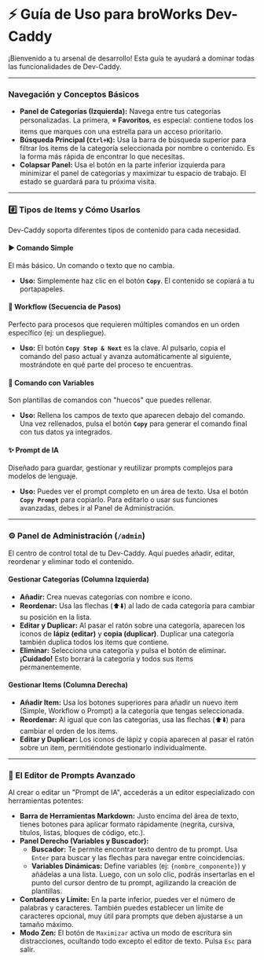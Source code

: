 # ⚡️ Guía de Uso para broWorks Dev-Caddy

¡Bienvenido a tu arsenal de desarrollo! Esta guía te ayudará a dominar todas las funcionalidades de Dev-Caddy.

---

### Navegación y Conceptos Básicos

-   **Panel de Categorías (Izquierda):** Navega entre tus categorías personalizadas. La primera, **⭐ Favoritos**, es especial: contiene todos los items que marques con una estrella para un acceso prioritario.
-   **Búsqueda Principal (`Ctrl+K`):** Usa la barra de búsqueda superior para filtrar los items de la categoría seleccionada por nombre o contenido. Es la forma más rápida de encontrar lo que necesitas.
-   **Colapsar Panel:** Usa el botón en la parte inferior izquierda para minimizar el panel de categorías y maximizar tu espacio de trabajo. El estado se guardará para tu próxima visita.

---

### #️⃣ Tipos de Items y Cómo Usarlos

Dev-Caddy soporta diferentes tipos de contenido para cada necesidad.

#### ▶️ Comando Simple
El más básico. Un comando o texto que no cambia.
-   **Uso:** Simplemente haz clic en el botón **`Copy`**. El contenido se copiará a tu portapapeles.

#### 🚀 Workflow (Secuencia de Pasos)
Perfecto para procesos que requieren múltiples comandos en un orden específico (ej: un despliegue).
-   **Uso:** El botón **`Copy Step & Next`** es la clave. Al pulsarlo, copia el comando del paso actual y avanza automáticamente al siguiente, mostrándote en qué parte del proceso te encuentras.

#### 📝 Comando con Variables
Son plantillas de comandos con "huecos" que puedes rellenar.
-   **Uso:** Rellena los campos de texto que aparecen debajo del comando. Una vez rellenados, pulsa el botón **`Copy`** para generar el comando final con tus datos ya integrados.

#### ✨ Prompt de IA
Diseñado para guardar, gestionar y reutilizar prompts complejos para modelos de lenguaje.
-   **Uso:** Puedes ver el prompt completo en un área de texto. Usa el botón **`Copy Prompt`** para copiarlo. Para editarlo o usar sus funciones avanzadas, debes ir al Panel de Administración.

---

### ⚙️ Panel de Administración (`/admin`)

El centro de control total de tu Dev-Caddy. Aquí puedes añadir, editar, reordenar y eliminar todo el contenido.

#### Gestionar Categorías (Columna Izquierda)
-   **Añadir:** Crea nuevas categorías con nombre e icono.
-   **Reordenar:** Usa las flechas (⬆️⬇️) al lado de cada categoría para cambiar su posición en la lista.
-   **Editar y Duplicar:** Al pasar el ratón sobre una categoría, aparecen los iconos de **lápiz (editar)** y **copia (duplicar)**. Duplicar una categoría también duplica todos los items que contiene.
-   **Eliminar:** Selecciona una categoría y pulsa el botón de eliminar. **¡Cuidado!** Esto borrará la categoría y todos sus items permanentemente.

#### Gestionar Items (Columna Derecha)
-   **Añadir Item:** Usa los botones superiores para añadir un nuevo item (Simple, Workflow o Prompt) a la categoría que tengas seleccionada.
-   **Reordenar:** Al igual que con las categorías, usa las flechas (⬆️⬇️) para cambiar el orden de los items.
-   **Editar y Duplicar:** Los iconos de lápiz y copia aparecen al pasar el ratón sobre un item, permitiéndote gestionarlo individualmente.

---

### 🚀 El Editor de Prompts Avanzado

Al crear o editar un "Prompt de IA", accederás a un editor especializado con herramientas potentes:

-   **Barra de Herramientas Markdown:** Justo encima del área de texto, tienes botones para aplicar formato rápidamente (negrita, cursiva, títulos, listas, bloques de código, etc.).
-   **Panel Derecho (Variables y Buscador):**
    -   **Buscador:** Te permite encontrar texto dentro de tu prompt. Usa `Enter` para buscar y las flechas para navegar entre coincidencias.
    -   **Variables Dinámicas:** Define variables (ej: `{nombre_componente}`) y añádelas a una lista. Luego, con un solo clic, podrás insertarlas en el punto del cursor dentro de tu prompt, agilizando la creación de plantillas.
-   **Contadores y Límite:** En la parte inferior, puedes ver el número de palabras y caracteres. También puedes establecer un límite de caracteres opcional, muy útil para prompts que deben ajustarse a un tamaño máximo.
-   **Modo Zen:** El botón de `Maximizar` activa un modo de escritura sin distracciones, ocultando todo excepto el editor de texto. Pulsa `Esc` para salir.